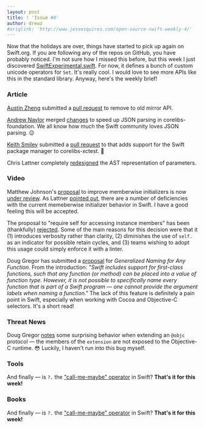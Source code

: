 ```yaml
---
layout: post
title: ! 'Issue #0'
author: drewz
#origlink: 'http://www.jessesquires.com/open-source-swift-weekly-4/'
---
```


Now that the holidays are over, things have started to pick up again on Swift.org. If you are following any of the repos on GitHub, you have probably noticed. I'm not sure how I missed this before, but this week I just discovered [SwiftExperimental.swift](https://github.com/apple/swift/blob/master/stdlib/internal/SwiftExperimental/SwiftExperimental.swift). For now, it defines a bunch of custom unicode operators for `Set`. It's really cool. I would love to see more APIs like this in the standard library. Anyway, here's the weekly brief!

<!--excerpt-->

### Article

[Austin Zheng](https://github.com/austinzheng) submitted a [pull request](https://github.com/apple/swift/pull/838) to remove to old mirror API.

[Andrew Naylor](https://github.com/argon) merged [changes](https://github.com/apple/swift-corelibs-foundation/pull/181) to speed up JSON parsing in corelibs-foundation. We all know how much the Swift community loves JSON parsing. 😉

[Keith Smiley](https://github.com/keith) submitted a [pull request](https://github.com/apple/swift-corelibs-xctest/pull/25) to that adds support for the Swift package manager to corelibs-xctest. 👏

Chris Lattner completely [redesigned](https://github.com/apple/swift/commit/7daaa22d936393f37176ba03975a0eec7277e1fb) the AST representation of parameters.

### Video

Matthew Johnson's [proposal](https://github.com/apple/swift-evolution/blob/master/proposals/0018-flexible-memberwise-initialization.md) to improve memberwise initializers is now [under review](https://lists.swift.org/pipermail/swift-evolution-announce/2016-January/000010.html). As Lattner [pointed out](https://lists.swift.org/pipermail/swift-evolution/Week-of-Mon-20151130/000518.html), there are a number of deficiencies with the current memeberwise initializer behavior in Swift. I have a good feeling this will be accepted.

The proposal to "require self for accessing instance members" has been (thankfully) [rejected](https://lists.swift.org/pipermail/swift-evolution-announce/2016-January/000009.html). Some of the main reasons for this decision were that it (1) introduces verbosity rather than clarity, (2) diminishes the use of `self.` as an indicator for possible retain cycles, and (3) teams wishing to adopt this usage could simply enforce it with a linter.

Doug Gregor has submitted a [proposal](https://github.com/DougGregor/swift-evolution/blob/generalized-naming/proposals/0000-generalized-naming.md) for *Generalized Naming for Any Function*. From the introduction: *"Swift includes support for first-class functions, such that any function (or method) can be placed into a value of function type. However, it is not possible to specifically name every function that is part of a Swift program &mdash; one cannot provide the argument labels when naming a function."* The lack of this feature is definitely a pain point in Swift, especially when working with Cocoa and Objective-C selectors. It's a short read!

### Threat News

Doug Gregor [notes](https://lists.swift.org/pipermail/swift-evolution/Week-of-Mon-20160104/005312.html) some surprising behavior when extending an `@objc` protocol &mdash; the members of the `extension` are not exposed to the Objective-C runtime. 😳 Luckily, I haven't run into this bug myself.

### Tools

And finally &mdash; is `?.` the ["call-me-maybe" operator](https://twitter.com/uint_min/status/683532142677114880) in Swift? **That's it for this week!**

### Books

And finally &mdash; is `?.` the ["call-me-maybe" operator](https://twitter.com/uint_min/status/683532142677114880) in Swift? **That's it for this week!**
